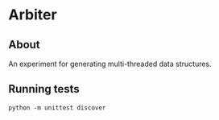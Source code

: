 # Arbiter

## About

An experiment for generating multi-threaded data structures.

## Running tests

`python -m unittest discover`
